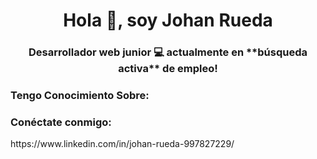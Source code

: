 <h1 align="center">Hola 👋, soy Johan Rueda</h1>
<h3 align="center">Desarrollador web junior 💻 actualmente en **búsqueda activa** de empleo!</h3>

<h3 align ="left">Tengo Conocimiento Sobre:</h3>

<h3 align ="left">Conéctate conmigo:</h3>
https://www.linkedin.com/in/johan-rueda-997827229/
